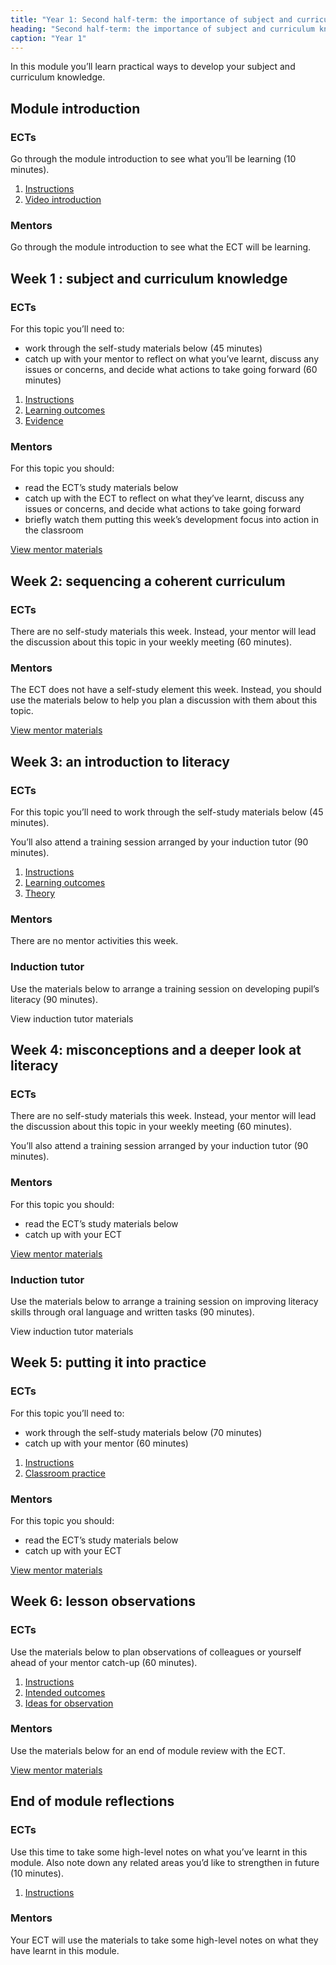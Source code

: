 ```yaml
---
title: "Year 1: Second half-term: the importance of subject and curriculum knowledge"
heading: "Second half-term: the importance of subject and curriculum knowledge"
caption: "Year 1"
---
```


In this module you’ll learn practical ways to develop your subject and curriculum knowledge.

## Module introduction

### ECTs

Go through the module introduction to see what you’ll be learning (10 minutes).

1. [Instructions](/education-development-trust/year-1-the-importance-of-subject-and-curriculum-knowledge/intro-ect-instructions)
2. [Video introduction](/education-development-trust/year-1-the-importance-of-subject-and-curriculum-knowledge/intro-ect-video-introduction)

### Mentors

Go through the module introduction to see what the ECT will be learning.

## Week 1 : subject and curriculum knowledge

### ECTs

For this topic you’ll need to:

- work through the self-study materials below (45 minutes)
- catch up with your mentor to reflect on what you’ve learnt, discuss any issues or concerns, and decide what actions to take going forward (60 minutes)

1. [Instructions](/education-development-trust/year-1-the-importance-of-subject-and-curriculum-knowledge/spring-week-1-ect-instructions)
2. [Learning outcomes](/education-development-trust/year-1-the-importance-of-subject-and-curriculum-knowledge/spring-week-1-ect-learning-outcomes)
3. [Evidence](/education-development-trust/year-1-the-importance-of-subject-and-curriculum-knowledge/spring-week-1-ect-evidence)

### Mentors

For this topic you should:

- read the ECT’s study materials below
- catch up with the ECT to reflect on what they’ve learnt, discuss any issues or concerns, and decide what actions to take going forward
- briefly watch them putting this week’s development focus into action in the classroom

[View mentor materials](/education-development-trust/year-1-the-importance-of-subject-and-curriculum-knowledge/spring-week-1-mentor-materials)

## Week 2: sequencing a coherent curriculum

### ECTs

There are no self-study materials this week. Instead, your mentor will lead the discussion about this topic in your weekly meeting (60 minutes).


### Mentors

The ECT does not have a self-study element this week. Instead, you should use the materials below to help you plan a discussion with them about this topic.

[View mentor materials](/education-development-trust/year-1-the-importance-of-subject-and-curriculum-knowledge/spring-week-2-mentor-materials)

## Week 3: an introduction to literacy

### ECTs

For this topic you’ll need to work through the self-study materials below (45 minutes).

You’ll also attend a training session arranged by your induction tutor (90 minutes).

1. [Instructions](/education-development-trust/year-1-the-importance-of-subject-and-curriculum-knowledge/spring-week-3-ect-instructions)
2. [Learning outcomes](/education-development-trust/year-1-the-importance-of-subject-and-curriculum-knowledge/spring-week-3-ect-learning-outcomes)
3. [Theory](/education-development-trust/year-1-the-importance-of-subject-and-curriculum-knowledge/spring-week-3-ect-theory)

### Mentors

There are no mentor activities this week.

### Induction tutor

Use the materials below to arrange a training session on developing pupil’s literacy (90 minutes).

View induction tutor materials

## Week 4: misconceptions and a deeper look at literacy

### ECTs

There are no self-study materials this week. Instead, your mentor will lead the discussion about this topic in your weekly meeting (60 minutes).

You’ll also attend a training session arranged by your induction tutor (90 minutes).

### Mentors

For this topic you should:

- read the ECT’s study materials below
- catch up with your ECT

[View mentor materials](/education-development-trust/year-1-the-importance-of-subject-and-curriculum-knowledge/spring-week-4-mentor-materials)

### Induction tutor

Use the materials below to arrange a training session on improving literacy skills through oral language and written tasks (90 minutes).

View induction tutor materials

## Week 5: putting it into practice

### ECTs

For this topic you’ll need to:

- work through the self-study materials below (70 minutes)
- catch up with your mentor (60 minutes)

1. [Instructions](/education-development-trust/year-1-the-importance-of-subject-and-curriculum-knowledge/spring-week-5-ect-instructions)
2. [Classroom practice](/education-development-trust/year-1-the-importance-of-subject-and-curriculum-knowledge/spring-week-5-ect-classroom-practice)

### Mentors

For this topic you should:

- read the ECT’s study materials below
- catch up with your ECT

[View mentor materials](/education-development-trust/year-1-the-importance-of-subject-and-curriculum-knowledge/spring-week-5-mentor-materials)

## Week 6: lesson observations

### ECTs

Use the materials below to plan observations of colleagues or yourself ahead of your mentor catch-up (60 minutes).

1. [Instructions](/education-development-trust/year-1-the-importance-of-subject-and-curriculum-knowledge/spring-week-6-ect-instructions)
2. [Intended outcomes](/education-development-trust/year-1-the-importance-of-subject-and-curriculum-knowledge/spring-week-6-ect-intended-outcomes)
3. [Ideas for observation](/education-development-trust/year-1-the-importance-of-subject-and-curriculum-knowledge/spring-week-6-ect-ideas-for-observation)

### Mentors

Use the materials below for an end of module review with the ECT.

[View mentor materials](/education-development-trust/year-1-the-importance-of-subject-and-curriculum-knowledge/spring-week-6-mentor-materials)

## End of module reflections

### ECTs

Use this time to take some high-level notes on what you’ve learnt in this module. Also note down any related areas you’d like to strengthen in future (10 minutes).

1. [Instructions](/education-development-trust/year-1-the-importance-of-subject-and-curriculum-knowledge/intro-ect-instructions)

### Mentors

Your ECT will use the materials to take some high-level notes on what they have learnt in this module.
